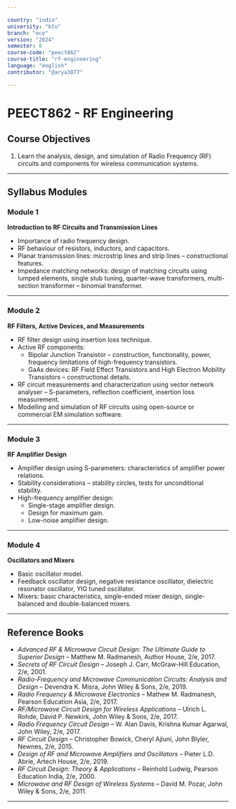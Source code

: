 ```yaml
---

country: "india"
university: "ktu"
branch: "ece"
version: "2024"
semester: 8
course-code: "peect862"
course-title: "rf-engineering"
language: "english"
contributor: "@arya3077"

---
```


# PEECT862 - RF Engineering

## Course Objectives

1. Learn the analysis, design, and simulation of Radio Frequency (RF) circuits and components for wireless communication systems.  

---

## Syllabus Modules

### Module 1
**Introduction to RF Circuits and Transmission Lines**  
- Importance of radio frequency design.  
- RF behaviour of resistors, inductors, and capacitors.  
- Planar transmission lines: microstrip lines and strip lines – constructional features.  
- Impedance matching networks: design of matching circuits using lumped elements, single stub tuning, quarter-wave transformers, multi-section transformer – binomial transformer.  

---

### Module 2
**RF Filters, Active Devices, and Measurements**  
- RF filter design using insertion loss technique.  
- Active RF components:  
  - Bipolar Junction Transistor – construction, functionality, power, frequency limitations of high-frequency transistors.  
  - GaAs devices: RF Field Effect Transistors and High Electron Mobility Transistors – constructional details.  
- RF circuit measurements and characterization using vector network analyser – S-parameters, reflection coefficient, insertion loss measurement.  
- Modelling and simulation of RF circuits using open-source or commercial EM simulation software.  

---

### Module 3
**RF Amplifier Design**  
- Amplifier design using S-parameters: characteristics of amplifier power relations.  
- Stability considerations – stability circles, tests for unconditional stability.  
- High-frequency amplifier design:  
  - Single-stage amplifier design.  
  - Design for maximum gain.  
  - Low-noise amplifier design.  

---

### Module 4
**Oscillators and Mixers**  
- Basic oscillator model.  
- Feedback oscillator design, negative resistance oscillator, dielectric resonator oscillator, YIG tuned oscillator.  
- Mixers: basic characteristics, single-ended mixer design, single-balanced and double-balanced mixers.  

---

## Reference Books

- *Advanced RF & Microwave Circuit Design: The Ultimate Guide to Superior Design* – Matthew M. Radmanesh, Author House, 2/e, 2017.  
- *Secrets of RF Circuit Design* – Joseph J. Carr, McGraw-Hill Education, 2/e, 2001.  
- *Radio-Frequency and Microwave Communication Circuits: Analysis and Design* – Devendra K. Misra, John Wiley & Sons, 2/e, 2019.  
- *Radio Frequency & Microwave Electronics* – Mathew M. Radmanesh, Pearson Education Asia, 2/e, 2017.  
- *RF/Microwave Circuit Design for Wireless Applications* – Ulrich L. Rohde, David P. Newkirk, John Wiley & Sons, 2/e, 2017.  
- *Radio Frequency Circuit Design* – W. Alan Davis, Krishna Kumar Agarwal, John Wiley, 2/e, 2017.  
- *RF Circuit Design* – Christopher Bowick, Cheryl Ajluni, John Blyler, Newnes, 2/e, 2015.  
- *Design of RF and Microwave Amplifiers and Oscillators* – Pieter L.D. Abrie, Artech House, 2/e, 2019.  
- *RF Circuit Design: Theory & Applications* – Reinhold Ludwig, Pearson Education India, 2/e, 2000.  
- *Microwave and RF Design of Wireless Systems* – David M. Pozar, John Wiley & Sons, 2/e, 2011.  

---
